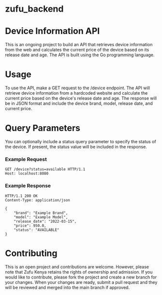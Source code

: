 # zufu_backend

# Device Information API
This is an ongoing project to build an API that retrieves device information from the web and calculates the current price of the device based on its release date and age. The API is built using the Go programming language.

# Usage
To use the API, make a GET request to the /device endpoint. The API will retrieve device information from a hardcoded website and calculate the current price based on the device's release date and age. The response will be in JSON format and include the device brand, model, release date, and current price.

# Query Parameters
You can optionally include a status query parameter to specify the status of the device. If present, the status value will be included in the response.

### Example Request

    GET /device?status=available HTTP/1.1
    Host: localhost:8080

### Example Response

    HTTP/1.1 200 OK
    Content-Type: application/json

    {
        "brand": "Example Brand",
        "model": "Example Model",
        "release_date": "2022-03-15",
        "price": 950.0,
        "status": "AVAILABLE"
    }

# Contributing
This is an open project and contributions are welcome. However, please note that Zufu Kenya retains the rights of ownership and admission. If you would like to contribute, please fork the project and create a new branch for your changes. When your changes are ready, submit a pull request and they will be reviewed and merged into the main branch if approved.
